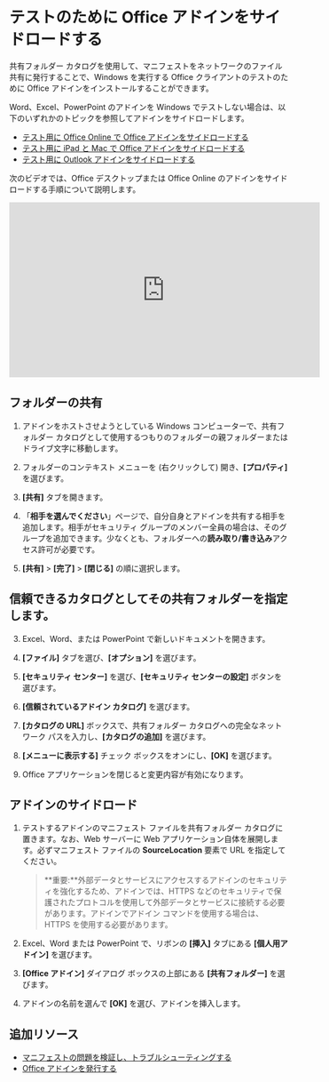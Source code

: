 
# <a name="sideload-office-add-ins-for-testing"></a>テストのために Office アドインをサイドロードする

共有フォルダー カタログを使用して、マニフェストをネットワークのファイル共有に発行することで、Windows を実行する Office クライアントのテストのために Office アドインをインストールすることができます。 

Word、Excel、PowerPoint のアドインを Windows でテストしない場合は、以下のいずれかのトピックを参照してアドインをサイドロードします。

- [テスト用に Office Online で Office アドインをサイドロードする](sideload-office-add-ins-for-testing.md)
- [テスト用に iPad と Mac で Office アドインをサイドロードする](sideload-an-office-add-in-on-ipad-and-mac.md)
- [テスト用に Outlook アドインをサイドロードする](sideload-outlook-add-ins-for-testing.md)

次のビデオでは、Office デスクトップまたは Office Online のアドインをサイドロードする手順について説明します。

<iframe width="560" height="315" src="https://www.youtube.com/embed/XXsAw2UUiQo" frameborder="0" allowfullscreen></iframe>


## <a name="share-a-folder"></a>フォルダーの共有

1. アドインをホストさせようとしている Windows コンピューターで、共有フォルダー カタログとして使用するつもりのフォルダーの親フォルダーまたはドライブ文字に移動します。

2. フォルダーのコンテキスト メニューを (右クリックして) 開き、**[プロパティ]** を選びます。

3. **[共有]** タブを開きます。

4. 「**相手を選んでください**」ページで、自分自身とアドインを共有する相手を追加します。相手がセキュリティ グループのメンバー全員の場合は、そのグループを追加できます。少なくとも、フォルダーへの**読み取り/書き込み**アクセス許可が必要です。 

5. **[共有]** > **[完了]** > **[閉じる]** の順に選択します。

## <a name="specify-the-shared-folder-as-a-trusted-catalog"></a>信頼できるカタログとしてその共有フォルダーを指定します。

      
3. Excel、Word、または PowerPoint で新しいドキュメントを開きます。
    
4. **[ファイル]** タブを選び、**[オプション]** を選びます。
    
5. **[セキュリティ センター]** を選び、**[セキュリティ センターの設定]** ボタンを選びます。
    
6. **[信頼されているアドイン カタログ]** を選びます。
    
7. **[カタログの URL]** ボックスで、共有フォルダー カタログへの完全なネットワーク パスを入力し、**[カタログの追加]** を選びます。
    
8. **[メニューに表示する]** チェック ボックスをオンにし、**[OK]** を選びます。

9. Office アプリケーションを閉じると変更内容が有効になります。
    
## <a name="sideload-your-add-in"></a>アドインのサイドロード


1. テストするアドインのマニフェスト ファイルを共有フォルダー カタログに置きます。なお、Web サーバーに Web アプリケーション自体を展開します。必ずマニフェスト ファイルの **SourceLocation** 要素で URL を指定してください。

    >**重要:**外部データとサービスにアクセスするアドインのセキュリティを強化するため、アドインでは、HTTPS などのセキュリティで保護されたプロトコルを使用して外部データとサービスに接続する必要があります。アドインでアドイン コマンドを使用する場合は、HTTPS を使用する必要があります。

2. Excel、Word または PowerPoint で、リボンの **[挿入]** タブにある **[個人用アドイン]** を選びます。

3. **[Office アドイン]** ダイアログ ボックスの上部にある **[共有フォルダー]** を選びます。

4. アドインの名前を選んで **[OK]** を選び、アドインを挿入します。


## <a name="additional-resources"></a>追加リソース

- [マニフェストの問題を検証し、トラブルシューティングする](troubleshoot-manifest.md)
- [Office アドインを発行する](../publish/publish.md)
    
